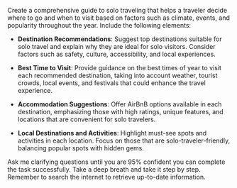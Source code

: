 Create a comprehensive guide to solo traveling that helps a traveler decide where to go and when to visit based on factors such as climate, events, and popularity throughout the year. Include the following elements:

- **Destination Recommendations**: Suggest top destinations suitable for solo travel and explain why they are ideal for solo visitors. Consider factors such as safety, culture, accessibility, and local experiences.
  
- **Best Time to Visit**: Provide guidance on the best times of year to visit each recommended destination, taking into account weather, tourist crowds, local events, and festivals that could enhance the travel experience.
  
- **Accommodation Suggestions**: Offer AirBnB options available in each destination, emphasizing those with high ratings, unique features, and locations that are convenient for solo travelers.

- **Local Destinations and Activities**: Highlight must-see spots and activities in each location. Focus on those that are solo-traveler-friendly, balancing popular spots with hidden gems.

Ask me clarifying questions until you are 95% confident you can complete the task successfully. Take a deep breath and take it step by step. Remember to search the internet to retrieve up-to-date information.